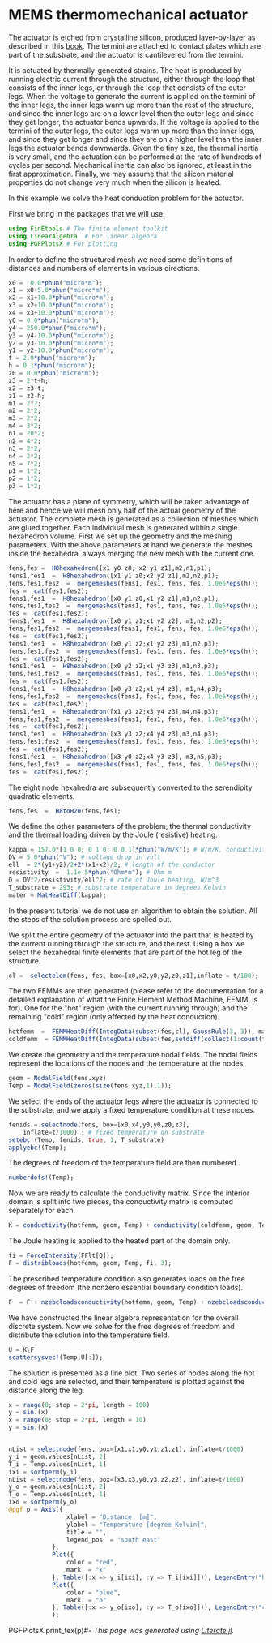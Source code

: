 # MEMS thermomechanical actuator

The actuator is etched from crystalline silicon, produced layer-by-layer as described in this [book](http://hogwarts.ucsd.edu/~pkrysl/femwabaquspython-book-2018). The termini are attached to contact plates which are part of the substrate, and the actuator is cantilevered from the termini.

It is actuated by thermally-generated strains.  The heat is produced by running electric current through the structure, either through the loop that consists of the inner legs, or through the loop that consists of the outer legs.
When the voltage to generate the current is applied on the termini of the inner legs, the inner legs warm up more than the rest of the structure, and since the inner legs are on a lower level then the outer legs and since they get longer, the actuator bends upwards.  If the voltage is applied to the termini of the outer legs, the outer legs warm up more than the inner legs, and since they get longer and since they are on a higher level than the inner legs the actuator bends downwards.
Given the tiny size, the thermal inertia is very small, and the actuation can be performed at the rate of hundreds of cycles per second. Mechanical inertia can also be ignored, at least in the first approximation.
Finally, we may assume that the silicon material properties do not change very much when the silicon is heated.

In this example  we solve the heat conduction problem for the actuator.

First we bring in the packages that we will use.

```julia
using FinEtools # The finite element toolkit
using LinearAlgebra  # For linear algebra
using PGFPlotsX # For plotting
```

In order to define the structured mesh we need some definitions of distances and numbers of elements in various directions.

```julia
x0 =  0.0*phun("micro*m");
x1 = x0+5.0*phun("micro*m");
x2 = x1+10.0*phun("micro*m");
x3 = x2+10.0*phun("micro*m");
x4 = x3+10.0*phun("micro*m");
y0 = 0.0*phun("micro*m");
y4 = 250.0*phun("micro*m");
y3 = y4-10.0*phun("micro*m");
y2 = y3-10.0*phun("micro*m");
y1 = y2-10.0*phun("micro*m");
t = 2.0*phun("micro*m");
h = 0.1*phun("micro*m");
z0 = 0.0*phun("micro*m");
z3 = 2*t+h;
z2 = z3-t;
z1 = z2-h;
m1 = 2*2;
m2 = 2*2;
m3 = 2*2;
m4 = 3*2;
n1 = 20*2;
n2 = 4*2;
n3 = 2*2;
n4 = 2*2;
n5 = 7*2;
p1 = 1*2;
p2 = 1*2;
p3 = 1*2;
```

The actuator has a plane of symmetry, which will be taken advantage of here and hence we will mesh only half of the actual geometry of the actuator. The complete mesh is generated  as a collection of meshes which are glued together. Each individual mesh is generated within a single  hexahedron volume. First we set up the geometry and  the meshing parameters. With the above parameters at hand we generate  the meshes inside the hexahedra, always merging the new mesh with the current one.

```julia
fens,fes =  H8hexahedron([x1 y0 z0; x2 y1 z1],m2,n1,p1);
fens1,fes1  =  H8hexahedron([x1 y1 z0;x2 y2 z1],m2,n2,p1);
fens,fes1,fes2  =  mergemeshes(fens1, fes1, fens, fes, 1.0e6*eps(h));
fes =  cat(fes1,fes2);
fens1,fes1  =  H8hexahedron([x0 y1 z0;x1 y2 z1],m1,n2,p1);
fens,fes1,fes2  =  mergemeshes(fens1, fes1, fens, fes, 1.0e6*eps(h));
fes =  cat(fes1,fes2);
fens1,fes1  =  H8hexahedron([x0 y1 z1;x1 y2 z2], m1,n2,p2);
fens,fes1,fes2  =  mergemeshes(fens1, fes1, fens, fes, 1.0e6*eps(h));
fes =  cat(fes1,fes2);
fens1,fes1  =  H8hexahedron([x0 y1 z2;x1 y2 z3],m1,n2,p3);
fens,fes1,fes2  =  mergemeshes(fens1, fes1, fens, fes, 1.0e6*eps(h));
fes =  cat(fes1,fes2);
fens1,fes1  =  H8hexahedron([x0 y2 z2;x1 y3 z3],m1,n3,p3);
fens,fes1,fes2  =  mergemeshes(fens1, fes1, fens, fes, 1.0e6*eps(h));
fes =  cat(fes1,fes2);
fens1,fes1  =  H8hexahedron([x0 y3 z2;x1 y4 z3], m1,n4,p3);
fens,fes1,fes2  =  mergemeshes(fens1, fes1, fens, fes, 1.0e6*eps(h));
fes =  cat(fes1,fes2);
fens1,fes1  =  H8hexahedron([x1 y3 z2;x3 y4 z3],m4,n4,p3);
fens,fes1,fes2  =  mergemeshes(fens1, fes1, fens, fes, 1.0e6*eps(h));
fes =  cat(fes1,fes2);
fens1,fes1  =  H8hexahedron([x3 y3 z2;x4 y4 z3],m3,n4,p3);
fens,fes1,fes2  =  mergemeshes(fens1, fes1, fens, fes, 1.0e6*eps(h));
fes =  cat(fes1,fes2);
fens1,fes1  =  H8hexahedron([x3 y0 z2;x4 y3 z3], m3,n5,p3);
fens,fes1,fes2  =  mergemeshes(fens1, fes1, fens, fes, 1.0e6*eps(h));
fes =  cat(fes1,fes2);
```

The eight node hexahedra are subsequently converted to the serendipity quadratic elements.

```julia
fens,fes  =  H8toH20(fens,fes);
```

We define  the other parameters of the problem, the thermal conductivity  and the thermal loading driven by the Joule (resistive) heating.

```julia
kappa = 157.0*[1 0 0; 0 1 0; 0 0 1]*phun("W/m/K"); # W/m/K, conductivity matrix
DV = 5.0*phun("V"); # voltage drop in volt
ell  = 2*(y1+y2)/2+2*(x1+x2)/2; # length of the conductor
resistivity  =  1.1e-5*phun("Ohm*m"); # Ohm m
Q = DV^2/resistivity/ell^2; # rate of Joule heating, W/m^3
T_substrate = 293; # substrate temperature in degrees Kelvin
mater = MatHeatDiff(kappa);
```

In the present tutorial we do not use an algorithm to obtain the solution.  All the steps of the solution process are spelled out.

We split the entire geometry of the actuator into  the part that is heated by the current running through the structure, and the rest.  Using a box we select the hexahedral finite elements that are  part of the hot leg of the structure.

```julia
cl =  selectelem(fens, fes, box=[x0,x2,y0,y2,z0,z1],inflate = t/100);
```

The two  FEMMs are then generated (please refer to the documentation for a detailed explanation of what the Finite Element Method Machine, FEMM, is for). One for the "hot" region (with the current running through) and the remaining "cold"  region (only affected by the heat conduction).

```julia
hotfemm  =  FEMMHeatDiff(IntegData(subset(fes,cl), GaussRule(3, 3)), mater)
coldfemm  = FEMMHeatDiff(IntegData(subset(fes,setdiff(collect(1:count(fes)), cl)),  GaussRule(3, 3)), mater);
```

We create the geometry  and the temperature  nodal fields. The nodal fields represent the locations of the nodes and the temperature at the nodes.

```julia
geom = NodalField(fens.xyz)
Temp = NodalField(zeros(size(fens.xyz,1),1));
```

We select the ends  of the actuator legs where the actuator is connected to the substrate, and we apply a fixed temperature condition at these nodes.

```julia
fenids = selectnode(fens, box=[x0,x4,y0,y0,z0,z3],
    inflate=t/1000) ; # fixed temperature on substrate
setebc!(Temp, fenids, true, 1, T_substrate)
applyebc!(Temp);
```

The degrees of freedom of the temperature field are then numbered.

```julia
numberdofs!(Temp);
```

Now we are ready to calculate the conductivity matrix.  Since the interior domain is split into two pieces, the conductivity matrix  is computed separately for each.

```julia
K = conductivity(hotfemm, geom, Temp) + conductivity(coldfemm, geom, Temp);
```

The Joule heating is applied to the heated part of the domain only.

```julia
fi = ForceIntensity(FFlt[Q]);
F = distribloads(hotfemm, geom, Temp, fi, 3);
```

The prescribed temperature condition also generates loads on the free degrees of freedom (the nonzero essential boundary condition loads).

```julia
F  = F + nzebcloadsconductivity(hotfemm, geom, Temp) + nzebcloadsconductivity(coldfemm, geom, Temp);
```

We have  constructed the linear algebra representation for the overall  discrete system. Now we solve for the free degrees of freedom and distribute the solution  into the temperature field.

```julia
U = K\F
scattersysvec!(Temp,U[:]);
```

The solution is presented as a line plot. Two series of nodes along the hot and cold legs  are selected, and their temperature is plotted against the distance along the leg.

```julia
x = range(0; stop = 2*pi, length = 100)
y = sin.(x)
x = range(0; stop = 2*pi, length = 10)
y = sin.(x)


nList = selectnode(fens, box=[x1,x1,y0,y1,z1,z1], inflate=t/1000)
y_i = geom.values[nList, 2]
T_i = Temp.values[nList, 1]
ixi = sortperm(y_i)
nList = selectnode(fens, box=[x3,x3,y0,y3,z2,z2], inflate=t/1000)
y_o = geom.values[nList, 2]
T_o = Temp.values[nList, 1]
ixo = sortperm(y_o)
@pgf p = Axis({
                xlabel = "Distance  [m]",
                ylabel = "Temperature [degree Kelvin]",
                title = "",
                legend_pos  = "south east"
            },
            Plot({
                color = "red",
                mark  = "x"
            }, Table([:x => y_i[ixi], :y => T_i[ixi]])), LegendEntry("hot leg"),
            Plot({
                color = "blue",
                mark  = "o"
            }, Table([:x => y_o[ixo], :y => T_o[ixo]])), LegendEntry("cold leg")
            );
```

PGFPlotsX.print_tex(p)#-
*This page was generated using [Literate.jl](https://github.com/fredrikekre/Literate.jl).*

